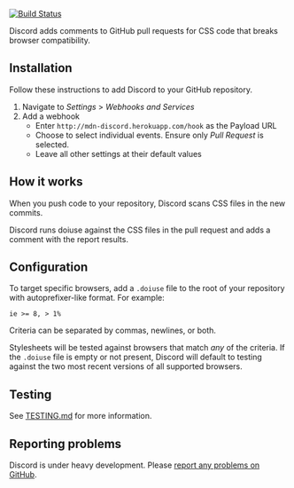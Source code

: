 [![Build Status](https://travis-ci.org/mdn/discord.svg?branch=master)](https://travis-ci.org/mdn/discord)

Discord adds comments to GitHub pull requests for CSS code that breaks browser
compatibility.

## Installation

Follow these instructions to add Discord to your GitHub repository.

1. Navigate to *Settings* > *Webhooks and Services*
2. Add a webhook
    * Enter `http://mdn-discord.herokuapp.com/hook` as the Payload URL
    * Choose to select individual events. Ensure only *Pull Request* is
      selected.
    * Leave all other settings at their default values

## How it works

When you push code to your repository, Discord scans CSS files in the new
commits.

Discord runs doiuse against the CSS files in the pull request and adds a comment
with the report results.

## Configuration

To target specific browsers, add a `.doiuse` file to the root of your repository
with autoprefixer-like format. For example:

`ie >= 8, > 1%`

Criteria can be separated by commas, newlines, or both.

Stylesheets will be tested against browsers that match *any* of the criteria.
If the `.doiuse` file is empty or not present, Discord will default to testing
against the two most recent versions of all supported browsers.

## Testing

See [TESTING.md](docs/TESTING.md) for more information.

## Reporting problems

Discord is under heavy development. Please [report any problems on GitHub](https://github.com/mdn/discord/issues).
